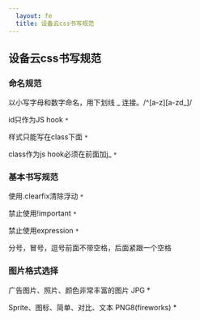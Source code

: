 ```yaml
---
  layout: fe
  title: 设备云css书写规范
---
```


## 设备云css书写规范

### 命名规范

以小写字母和数字命名，用下划线 _ 连接。/^[a-z][a-zd_]/

id只作为JS hook `*`

样式只能写在class下面 `*`

class作为js hook必须在前面加j_ `*`

### 基本书写规范

使用.clearfix清除浮动  `*`

禁止使用!important `*`

禁止使用expression `*`

分号，冒号，逗号前面不带空格，后面紧跟一个空格

### 图片格式选择

广告图片、照片、颜色非常丰富的图片 JPG *

Sprite、图标、简单、对比、文本 PNG8(fireworks) *
